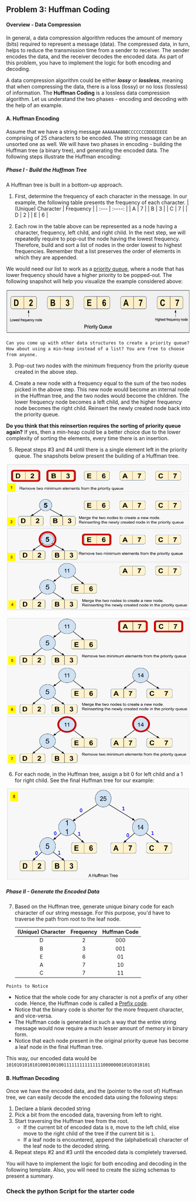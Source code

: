 ## Problem 3: Huffman Coding
#### Overview - Data Compression
In general, a data compression algorithm reduces the amount of memory (bits) required to represent a message (data). The compressed data, in turn, helps to reduce the transmission time from a sender to receiver. The sender encodes the data, and the receiver decodes the encoded data. As part of this problem, you have to implement the logic for both encoding and decoding. <br>

A data compression algorithm could be either ***lossy*** or ***lossless***, meaning that when compressing the data, there is a loss (lossy) or no loss (lossless) of information. The **Huffman Coding** is a lossless data compression algorithm. Let us understand the two phases - encoding and decoding with the help of an example. <br>

#### A. Huffman Encoding
Assume that we have a string message `AAAAAAABBBCCCCCCCDDEEEEEE` comprising of 25 characters to be encoded. The string message can be an unsorted one as well. We will have two phases in encoding - building the Huffman tree (a binary tree), and generating the encoded data. The following steps illustrate the Huffman encoding:

##### Phase I - Build the Huffman Tree
A Huffman tree is built in a bottom-up approach.

1. First, determine the frequency of each character in the message. In our example, the following table presents the frequency of each character.
    | (Unique) Character | Frequency |
    | :--- | :----: |
    | A | 7 |
    | B | 3 |
    | C | 7 |
    | D | 2 |
    | E | 6 |

2. Each row in the table above can be represented as a node having a character, frequency, left child, and right child. In the next step, we will repeatedly require to pop-out the node having the lowest frequency. Therefore, build and sort a list of nodes in the order lowest to highest frequencies. Remember that a list preserves the order of elements in which they are appended.

We would need our list to work as a [priority queue](https://en.wikipedia.org/wiki/Priority_queue), where a node that has lower frequency should have a higher priority to be popped-out. The following snapshot will help you visualize the example considered above:

<p align="center">
  <img src='figures/huff_img_1.png' width='600px', height='120px'> 
</p>

```
Can you come up with other data structures to create a priority queue? How about using a min-heap instead of a list? You are free to choose from anyone.
```

3. Pop-out two nodes with the minimum frequency from the priority queue created in the above step.

4. Create a new node with a frequency equal to the sum of the two nodes picked in the above step. This new node would become an internal node in the Huffman tree, and the two nodes would become the children. The lower frequency node becomes a left child, and the higher frequency node becomes the right child. Reinsert the newly created node back into the priority queue.

**Do you think that this reinsertion requires the sorting of priority queue again?** If yes, then a min-heap could be a better choice due to the lower complexity of sorting the elements, every time there is an insertion. <br>

5. Repeat steps #3 and #4 until there is a single element left in the priority queue. The snapshots below present the building of a Huffman tree.

<p align="center">
  <img src='figures/huff_img_2.png' width='500px', height='400px'> <br><br>
  <img src='figures/huff_img_3.png' width='500px', height='400px'> 
</p>

6. For each node, in the Huffman tree, assign a bit 0 for left child and a 1 for right child. See the final Huffman tree for our example:

<p align="center">
  <img src='figures/huff_img_4.png' width='500px', height='250px'>
</p>

##### Phase II - Generate the Encoded Data
7. Based on the Huffman tree, generate unique binary code for each character of our string message. For this purpose, you'd have to traverse the path from root to the leaf node.

    | (Unique) Character | Frequency | Huffman Code | 
    |:-------------:|:-------------:| :-------------:| 
    | D | 2 | 000 | 
    | B | 3 | 001 | 
    | E | 6 | 01 | 
    | A | 7 | 10 | 
    | C | 7 | 11 |

```
Points to Notice
```
- Notice that the whole code for any character is not a prefix of any other code. Hence, the Huffman code is called a [Prefix code](https://en.wikipedia.org/wiki/Prefix_code).
- Notice that the binary code is shorter for the more frequent character, and vice-versa.
- The Huffman code is generated in such a way that the entire string message would now require a much lesser amount of memory in binary form.
- Notice that each node present in the original priority queue has become a leaf node in the final Huffman tree.

This way, our encoded data would be <br>
`1010101010101000100100111111111111111000000010101010101`

#### B. Huffman Decoding
Once we have the encoded data, and the (pointer to the root of) Huffman tree, we can easily decode the encoded data using the following steps:

1. Declare a blank decoded string
2. Pick a bit from the encoded data, traversing from left to right.
3. Start traversing the Huffman tree from the root.
    - If the current bit of encoded data is `0`, move to the left child, else move to the right child of the tree if the current bit is `1`.
    - If a leaf node is encountered, append the (alphabetical) character of the leaf node to the decoded string.
4. Repeat steps #2 and #3 until the encoded data is completely traversed.

You will have to implement the logic for both encoding and decoding in the following template. Also, you will need to create the sizing schemas to present a summary.

### Check the python Script for the starter code


